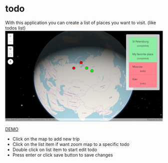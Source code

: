 # todo
With this application you can create a list of places you want to visit. (like todos list)
![overview](https://raw.githubusercontent.com/catakot/todo/master/Info.PNG) 

[DEMO](http://46.39.245.198/todo/)

* Click on the map to add new trip
* Click on the list item if want zoom map to a specific todo
* Double click on list item to start edit todo
* Press enter or click save button to save changes
